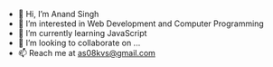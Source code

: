 - 👋 Hi, I’m Anand Singh
- 👀 I’m interested in Web Development and Computer Programming
- 🌱 I’m currently learning JavaScript
- 💞️ I’m looking to collaborate on ...
- 📫 Reach me at as08kvs@gmail.com

<!---
Anand08kv/Anand08kv is a ✨ special ✨ repository because its `README.md` (this file) appears on your GitHub profile.
You can click the Preview link to take a look at your changes.
--->
